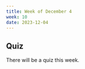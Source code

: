 ```yaml
---
title: Week of December 4
week: 10
date: 2023-12-04
---
```



## Quiz

There will be a quiz this week.